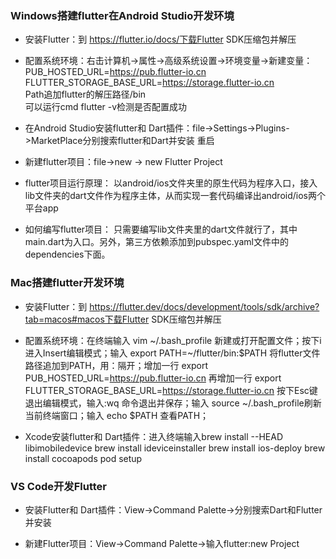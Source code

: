 ### Windows搭建flutter在Android Studio开发环境

- 安装Flutter：到 https://flutter.io/docs/下载Flutter SDK压缩包并解压

- 配置系统环境：右击计算机->属性->高级系统设置->环境变量->新建变量：PUB_HOSTED_URL=https://pub.flutter-io.cn    FLUTTER_STORAGE_BASE_URL=https://storage.flutter-io.cn   
Path追加flutter的解压路径/bin  
可以运行cmd  flutter -v检测是否配置成功

- 在Android Studio安装flutter和 Dart插件：file->Settings->Plugins->MarketPlace分别搜索flutter和Dart并安装 重启 

- 新建flutter项目：file->new -> new Flutter Project

- flutter项目运行原理： 以android/ios文件夹里的原生代码为程序入口，接入lib文件夹的dart文件作为程序主体，从而实现一套代码编译出android/ios两个平台app
    
- 如何编写flutter项目： 只需要编写lib文件夹里的dart文件就行了，其中main.dart为入口。另外，第三方依赖添加到pubspec.yaml文件中的dependencies下面。


### Mac搭建flutter开发环境
- 安装Flutter：到 https://flutter.dev/docs/development/tools/sdk/archive?tab=macos#macos下载Flutter SDK压缩包并解压

- 配置系统环境：在终端输入 vim ~/.bash_profile 新建或打开配置文件；按下i进入Insert编辑模式；输入 export PATH=~/flutter/bin:$PATH 将flutter文件路径追加到PATH，用：隔开；增加一行 export PUB_HOSTED_URL=https://pub.flutter-io.cn 再增加一行 export FLUTTER_STORAGE_BASE_URL=https://storage.flutter-io.cn  按下Esc键退出编辑模式，输入:wq 命令退出并保存；输入 source ~/.bash_profile刷新当前终端窗口；输入 echo $PATH 查看PATH；

- Xcode安装flutter和 Dart插件：进入终端输入brew install --HEAD libimobiledevice
brew install ideviceinstaller
brew install ios-deploy
brew install cocoapods
pod setup

### VS Code开发Flutter
- 安装Flutter和 Dart插件：View->Command Palette->分别搜索Dart和Flutter并安装

- 新建Flutter项目：View->Command Palette->输入flutter:new Project